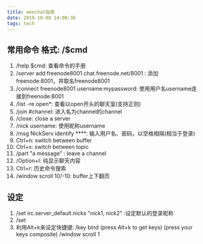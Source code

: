 ```yaml
---
title: weechat指南
date: 2019-10-08 14:00:36
tags: tech
---
```


## 常用命令 格式: /$cmd
1. /help $cmd: 查看命令的手册
2. /server add freenode8001 chat.freenode.net/8001  : 添加freenode:8001，并取名freenode8001
3. /connect freenode8001 username:mypassword: 使用用户名username连接到freenode:8001
4. /list -re open*: 查看以open开头的聊天室(支持正则)
5. /join #channel: 进入名为channel的channel
6. /close: close a server
7. /nick username: 使用昵称username
8. /msg NickServ identify ****: 输入用户名、密码，以空格相隔(相当于登录)
9. Ctrl+n: switch between buffer
10. Ctrl+x: switch between topic
11. /part "a message" : leave a channel
12. /Option+l: 纯显示聊天内容
13. Ctrl+r: 历史命令搜索
14. /window scroll 10/-10: buffer上下翻页


## 设定
1. /set irc.server_default.nicks "nick1, nick2" :设定默认的登录昵称
2. /set
3. 利用Alt+k来设定快捷键: /key bind (press Alt+k to get keys) (press your keys composite) /window scroll 1
